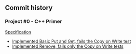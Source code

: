 ## Commit history

### Project #0 - C++ Primer
[Specification](https://15445.courses.cs.cmu.edu/spring2023/project0/)

- [Implemented Basic Put and Get, fails the Copy on Write test](https://github.com/NJrslv/bustub/commit/4b0b4d810634abdcd777bace9bec8588f7c86cd7)
- [Implemented Remove, fails only the Copy on Write tests](https://github.com/NJrslv/bustub/commit/e7db49b00994d79206fa1f62f11032c5de70bed9)
